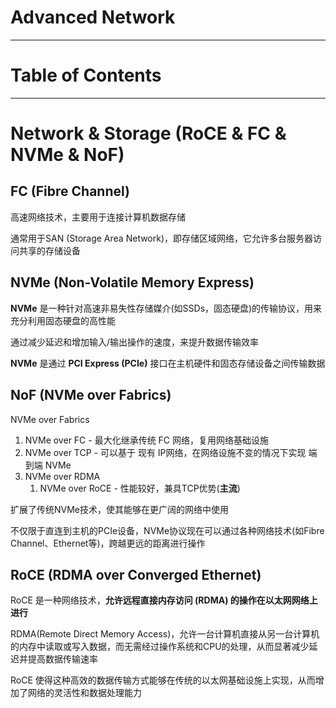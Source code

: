 # Advanced Network

---

# Table of Contents


---

# Network & Storage (RoCE & FC & NVMe & NoF)

## FC (Fibre Channel)

高速网络技术，主要用于连接计算机数据存储

通常用于SAN (Storage Area Network)，即存储区域网络，它允许多台服务器访问共享的存储设备

## NVMe (Non-Volatile Memory Express)

**NVMe** 是一种针对高速非易失性存储媒介(如SSDs，固态硬盘)的传输协议，用来充分利用固态硬盘的高性能

通过减少延迟和增加输入/输出操作的速度，来提升数据传输效率

**NVMe** 是通过 **PCI Express (PCIe)** 接口在主机硬件和固态存储设备之间传输数据

## NoF (NVMe over Fabrics)

NVMe over Fabrics
1. NVMe over FC - 最大化继承传统 FC 网络，复用网络基础设施
2. NVMe over TCP - 可以基于 现有 IP网络，在网络设施不变的情况下实现 端到端 NVMe
3. NVMe over RDMA
   1. NVMe over RoCE - 性能较好，兼具TCP优势(**主流**)

扩展了传统NVMe技术，使其能够在更广阔的网络中使用

不仅限于直连到主机的PCIe设备，NVMe协议现在可以通过各种网络技术(如Fibre Channel、Ethernet等)，跨越更远的距离进行操作

## RoCE (RDMA over Converged Ethernet) 

RoCE 是一种网络技术，**允许远程直接内存访问 (RDMA) 的操作在以太网网络上进行**

RDMA(Remote Direct Memory Access)，允许一台计算机直接从另一台计算机的内存中读取或写入数据，而无需经过操作系统和CPU的处理，从而显著减少延迟并提高数据传输速率

RoCE 使得这种高效的数据传输方式能够在传统的以太网基础设施上实现，从而增加了网络的灵活性和数据处理能力